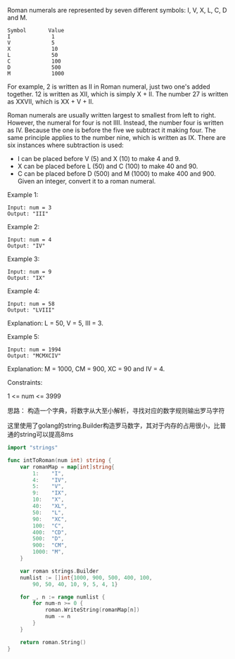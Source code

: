 Roman numerals are represented by seven different symbols: I, V, X, L, C, D and M.
```
Symbol       Value
I             1
V             5
X             10
L             50
C             100
D             500
M             1000
```
For example, 2 is written as II in Roman numeral, just two one's added together. 12 is written as XII, which is simply X + II. The number 27 is written as XXVII, which is XX + V + II.

Roman numerals are usually written largest to smallest from left to right. However, the numeral for four is not IIII. Instead, the number four is written as IV. Because the one is before the five we subtract it making four. The same principle applies to the number nine, which is written as IX. There are six instances where subtraction is used:

- I can be placed before V (5) and X (10) to make 4 and 9. 
- X can be placed before L (50) and C (100) to make 40 and 90. 
- C can be placed before D (500) and M (1000) to make 400 and 900.
Given an integer, convert it to a roman numeral.

 

Example 1:
```
Input: num = 3
Output: "III"
```
Example 2:
```
Input: num = 4
Output: "IV"
```
Example 3:
```
Input: num = 9
Output: "IX"
```
Example 4:
```
Input: num = 58
Output: "LVIII"
```
Explanation: L = 50, V = 5, III = 3.

Example 5:
```
Input: num = 1994
Output: "MCMXCIV"
```
Explanation: M = 1000, CM = 900, XC = 90 and IV = 4.
 

Constraints:

1 <= num <= 3999

思路：
构造一个字典，将数字从大至小解析，寻找对应的数字规则输出罗马字符

这里使用了golang的string.Builder构造罗马数字，其对于内存的占用很小，比普通的string可以提高8ms
```go
import "strings"

func intToRoman(num int) string {
	var romanMap = map[int]string{
		1:    "I",
		4:    "IV",
		5:    "V",
		9:    "IX",
		10:   "X",
		40:   "XL",
		50:   "L",
		90:   "XC",
		100:  "C",
		400:  "CD",
		500:  "D",
		900:  "CM",
		1000: "M",
	}

	var roman strings.Builder
	numlist := []int{1000, 900, 500, 400, 100,
		90, 50, 40, 10, 9, 5, 4, 1}

	for _, n := range numlist {
		for num-n >= 0 {
			roman.WriteString(romanMap[n])
			num -= n
		}
	}

	return roman.String()
}
```
